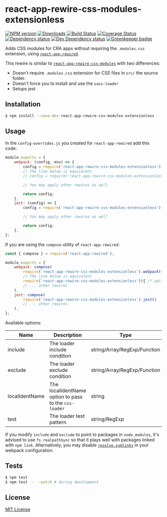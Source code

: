 # react-app-rewire-css-modules-extensionless

[![NPM version][npm-image]][npm-url] [![Downloads][downloads-image]][npm-url] [![Build Status][travis-image]][travis-url] [![Coverage Status][codecov-image]][codecov-url] [![Dependency status][david-dm-image]][david-dm-url] [![Dev Dependency status][david-dm-dev-image]][david-dm-dev-url] [![Greenkeeper badge][greenkeeper-image]][greenkeeper-url]

[npm-url]:https://npmjs.org/package/react-app-rewire-css-modules-extensionless
[npm-image]:http://img.shields.io/npm/v/react-app-rewire-css-modules-extensionless.svg
[downloads-image]:http://img.shields.io/npm/dm/react-app-rewire-css-modules-extensionless.svg
[travis-url]:https://travis-ci.org/moxystudio/react-app-rewire-css-modules-extensionless
[travis-image]:http://img.shields.io/travis/moxystudio/react-app-rewire-css-modules-extensionless/master.svg
[codecov-url]:https://codecov.io/gh/moxystudio/react-app-rewire-css-modules-extensionless
[codecov-image]:https://img.shields.io/codecov/c/github/moxystudio/react-app-rewire-css-modules-extensionless/master.svg
[david-dm-url]:https://david-dm.org/moxystudio/react-app-rewire-css-modules-extensionless
[david-dm-image]:https://img.shields.io/david/moxystudio/react-app-rewire-css-modules-extensionless.svg
[david-dm-dev-url]:https://david-dm.org/moxystudio/react-app-rewire-css-modules-extensionless?type=dev
[david-dm-dev-image]:https://img.shields.io/david/dev/moxystudio/react-app-rewire-css-modules-extensionless.svg
[greenkeeper-image]:https://badges.greenkeeper.io/moxystudio/react-app-rewire-css-modules-extensionless.svg
[greenkeeper-url]:https://greenkeeper.io

Adds CSS modules for CRA apps without requiring the `.modules.css` extension, using [`react-app-rewired`](https://github.com/timarney/react-app-rewired).

This rewire is similar to [`react-app-rewire-css-modules`](https://github.com/codebandits/react-app-rewire-css-modules) with two differences:

- Doesn't require `.modules.css` extension for CSS files in `src/` the source folder.
- Doesn't force you to install and use the `sass-loader`
- Setups jest


## Installation

```sh
$ npm install --save-dev react-app-rewire-css-modules-extensionless
```


## Usage

In the `config-overrides.js` you created for `react-app-rewired` add this code:

```js
module.exports = {
    webpack: (config, env) => {
        config = require('react-app-rewire-css-modules-extensionless').webpack(config, env, { /* options */ });
        // The line below is equivalent
        // config = require('react-app-rewire-css-modules-extensionless')(config, env, { /* options */ });

        // You may apply other rewires as well

        return config;
    },
    jest: (config) => {
        config = require('react-app-rewire-css-modules-extensionless').jest(config);

        // You may apply other rewires as well

        return config;
    },
};
```

If you are using the `compose` utility of `react-app-rewired`:

```js
const { compose } = require('react-app-rewired');

module.exports = {
    webpack: compose(
        require('react-app-rewire-css-modules-extensionless').webpack({ /* options */ })
        // The line below is equivalent
        require('react-app-rewire-css-modules-extensionless')({ /* options */ })
        // ... other rewires
    ),
    jest: compose(
        require('react-app-rewire-css-modules-extensionless').jest()
        // ... other rewires
    ),
};
```

Available options:

| Name   | Description   | Type     | Default |
| ------ | ------------- | -------- | ------- |
| include | The loader include condition | string/Array/RegExp/Function | *src folder* |
| exclude | The loader exclude condition | string/Array/RegExp/Function | |
| localIdentName | The localIdentName option to pass to the `css-loader` | string | `[hash:base64:5]!` for production, `[name]__[local]___[hash:base64:5]!` otherwise |
| test | The loader test pattern | string/RegExp | `/\.css$/` |

If you modify `include` and `exclude` to point to packages in `node_modules`, it's advised to use `fs.realpathSync` so that it plays well with packages linked with `npm link`. Alternatively, you may disable [`resolve.symlinks`](https://webpack.js.org/configuration/resolve/#resolve-symlinks) in your webpack configuration.


## Tests

```sh
$ npm test
$ npm test -- --watch # during development
```


## License

[MIT License](http://opensource.org/licenses/MIT)
